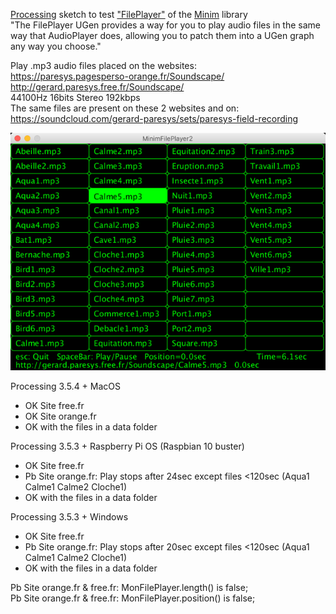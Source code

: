 [Processing](https://processing.org/) sketch to test ["FilePlayer"](http://code.compartmental.net/minim/fileplayer_class_fileplayer.html) of the [Minim](http://code.compartmental.net/minim/) library   
"The FilePlayer UGen provides a way for you to play audio files in the same way that AudioPlayer does, allowing you to patch them into a UGen graph any way you choose."  
  
Play .mp3 audio files placed on the websites:  
https://paresys.pagesperso-orange.fr/Soundscape/  
http://gerard.paresys.free.fr/Soundscape/  
44100Hz 16bits Stereo 192kbps  
The same files are present on these 2 websites and on:  
https://soundcloud.com/gerard-paresys/sets/paresys-field-recording

![MinimFilePlayer2](MinimFilePlayer2.png)

Processing 3.5.4 + MacOS  
 - OK Site free.fr  
 - OK Site orange.fr  
 - OK with the files in a data folder  
  
Processing 3.5.3 + Raspberry Pi OS (Raspbian 10 buster)  
 - OK Site free.fr  
 - Pb Site orange.fr: Play stops after 24sec except files <120sec (Aqua1 Calme1 Calme2 Cloche1)  
 - OK with the files in a data folder  
 
Processing 3.5.3 + Windows  
 - OK Site free.fr  
 - Pb Site orange.fr: Play stops after 20sec except files <120sec (Aqua1 Calme1 Calme2 Cloche1)  
 - OK with the files in a data folder  
  
Pb Site orange.fr & free.fr: MonFilePlayer.length()   is false;  
Pb Site orange.fr & free.fr: MonFilePlayer.position() is false;  

